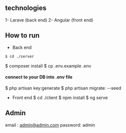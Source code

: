 ## technologies
1- Larave (back end)
2- Angular (front end)

## How to run
- Back end 
```bash
$ cd ./server
```
$ composer install
$ cp .env.example .env
#### connect to your DB into .env file
$ php artisan key:generate
$ php artisan migrate: --seed


- Front end
$ cd ./client
$ npm install
$ ng serve



## Admin
email : admin@admin.com
password: admin
